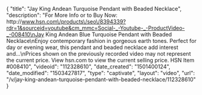 {
    "title": "Jay King Andean Turquoise Pendant with Beaded Necklace",
    "description": "For More Info or to Buy Now: http:\/\/www.hsn.com\/products\/seo\/8394339?rdr=1&sourceid=youtube&cm_mmc=Social-_-Youtube-_-ProductVideo-_-008410\nJay King Andean Blue Turquoise Pendant with Beaded Necklace\nEnjoy contemporary fashion in gorgeous earth tones. Perfect for day or evening wear, this pendant and beaded necklace add interest and...\nPrices shown on the previously recorded video may not represent the current price.  View hsn.com to view the current selling price. HSN Item #008410",
    "videoid": "112328610",
    "date_created": "1501400124",
    "date_modified": "1503427817",
    "type": "captivate",
    "layout": "video",
    "url": "\/v\/jay-king-andean-turquoise-pendant-with-beaded-necklace\/112328610"
}